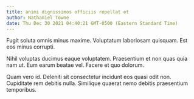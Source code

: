 ```yaml
---
title: animi dignissimos officiis repellat et
author: Nathaniel Towne
date: Thu Dec 30 2021 04:40:21 GMT-0500 (Eastern Standard Time)
---
```

Fugit soluta omnis minus maxime. Voluptatum laboriosam quisquam. Est eos minus corrupti.

 Nihil voluptas ducimus eaque voluptatem. Praesentium et non quas quia nam ut. Eum earum beatae vel. Facere et quo dolorum.

 Quam vero id. Deleniti sit consectetur incidunt eos quasi odit non. Cupiditate rem debitis nulla. Similique quaerat nemo debitis praesentium temporibus.